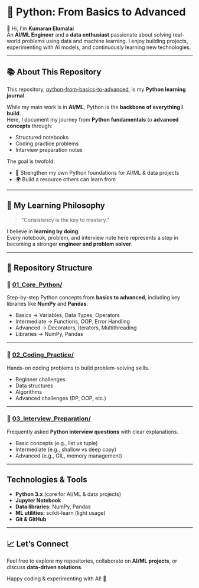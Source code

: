 # 🐍 Python: From Basics to Advanced


👋 Hi, I'm **Kumaran Elumalai**  
An **AI/ML Engineer** and a **data enthusiast** passionate about solving real-world problems using data and machine learning. I enjoy building projects, experimenting with AI models, and continuously learning new technologies.

---

## 📚 About This Repository

This repository, [python-from-basics-to-advanced](https://github.com/Kumaran-Elumalai/python-from-basics-to-advanced), is my **Python learning journal**.  

While my main work is in **AI/ML**, Python is the **backbone of everything I build**.  
Here, I document my journey from **Python fundamentals** to **advanced concepts** through:  
- Structured notebooks  
- Coding practice problems  
- Interview preparation notes  

The goal is twofold:  
- 📖 Strengthen my own Python foundations for AI/ML & data projects  
- 🌍 Build a resource others can learn from  

---

## 🚀 My Learning Philosophy

> "Consistency is the key to mastery."

I believe in **learning by doing**.  
Every notebook, problem, and interview note here represents a step in becoming a stronger **engineer and problem solver**.

---

## 📂 Repository Structure

### 🔹 [01_Core_Python/](./01_Core_Python)  
Step-by-step Python concepts from **basics to advanced**, including key libraries like **NumPy** and **Pandas**.  
- Basics → Variables, Data Types, Operators  
- Intermediate → Functions, OOP, Error Handling  
- Advanced → Decorators, Iterators, Multithreading  
- Libraries → NumPy, Pandas  

---

### 🔹 [02_Coding_Practice/](./02_Coding_Practice)  
Hands-on coding problems to build problem-solving skills.  
- Beginner challenges  
- Data structures  
- Algorithms  
- Advanced challenges (DP, OOP, etc.)  

---

### 🔹 [03_Interview_Preparation/](./03_Interview_Preparation)  
Frequently asked **Python interview questions** with clear explanations.  
- Basic concepts (e.g., list vs tuple)  
- Intermediate (e.g., shallow vs deep copy)  
- Advanced (e.g., GIL, memory management)  

---

##  Technologies & Tools

- **Python 3.x** (core for AI/ML & data projects)  
- **Jupyter Notebook**  
- **Data libraries:** NumPy, Pandas  
- **ML utilities:** scikit-learn (light usage)  
- **Git & GitHub**  

---

## 📈 Let’s Connect

Feel free to explore my repositories, collaborate on **AI/ML projects**, or discuss **data-driven solutions**.  

Happy coding & experimenting with AI! 🤖
